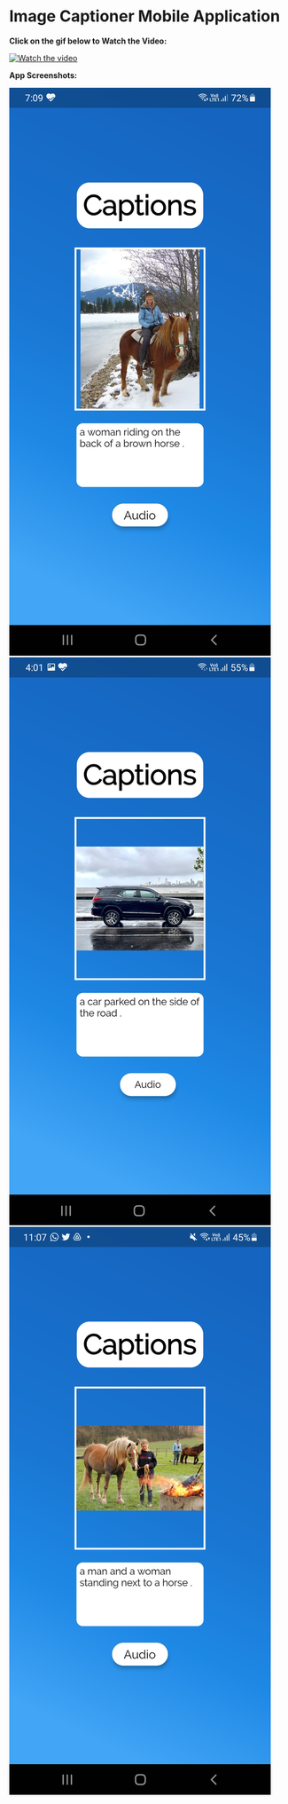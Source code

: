 # Image Captioner Mobile Application

<p><strong>Click on the gif below to Watch the Video:</strong>&nbsp;</p>

[![Watch the video](https://i.giphy.com/media/v1.Y2lkPTc5MGI3NjExZjBlOWh5MWZydTkxY3ZleDVudThxenkzZTVvY3lwOXB3Y3V2c3N5ciZlcD12MV9pbnRlcm5hbF9naWZfYnlfaWQmY3Q9Zw/sFTnwtXXmhisTikOnD/giphy.gif)]([https://drive.google.com/file/d/1HMmwnuccLZfG1_QKh99epKUqceK_fT8E/view?usp=sharing](https://drive.google.com/file/d/1x7cZUvpspTpJDGv4EZFia0toXVZ7PxXQ/view?usp=sharing))

<p><strong>App Screenshots:</strong>&nbsp;</p>

![](Screenshots/blue_horse.jpg)
![](Screenshots/Car.jpg)
![](Screenshots/bright.jpg)

